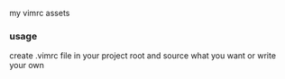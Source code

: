 my vimrc assets

### usage
create .vimrc file in your project root and source what you want or write your own
